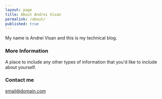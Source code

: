 ```yaml
---
layout: page
title: About Andrei Visan
permalink: /about/
published: true
---
```


My name is Andrei Visan and this is my technical blog.

### More Information

A place to include any other types of information that you'd like to include about yourself. 

### Contact me

[email@domain.com](mailto:email@domain.com)
